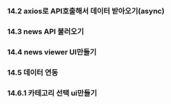 ### 14.2 axios로 API호출해서 데이터 받아오기(async)

### 14.3 news API 불러오기

### 14.4 news viewer UI만들기

### 14.5 데이터 연동

### 14.6.1 카테고리 선택 ui만들기

